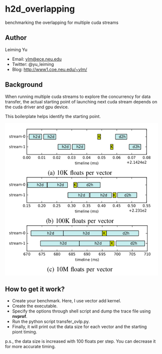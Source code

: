 # h2d_overlapping
benchmarking the overlapping for multiple cuda streams

## Author
Leiming Yu

* Email: ylm@ece.neu.edu
* Twitter: @yu_leiming
* Blog: http://www1.coe.neu.edu/~ylm/

## Background
When running multiple cuda streams to explore the concurrency for data transfer, the actual starting point of launching next cuda stream depends on the cuda driver and gpu device.

This boilerplate helps identify the starting point.

<img src="h2d_ovlp.png" height="500"></img>

## How to get it work?
* Create your benchmark. Here, I use vector add kernel.
* Create the executable.
* Specify the options through shell script and dump the trace file using **nvprof**.
* Run the python script transfer_ovlp.py.
* Finally, it will print out the data size for each vector and the starting piont timing. 

p.s., the data size is increased with 100 floats per step. You can decrease it for more accurate timing.
